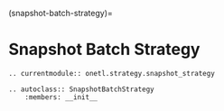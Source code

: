 (snapshot-batch-strategy)=

# Snapshot Batch Strategy

```{eval-rst}
.. currentmodule:: onetl.strategy.snapshot_strategy
```

```{eval-rst}
.. autoclass:: SnapshotBatchStrategy
    :members: __init__
```
